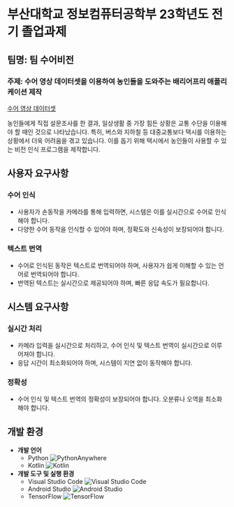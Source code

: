# 부산대학교 정보컴퓨터공학부 23학년도 전기 졸업과제

## 팀명: 팀 수어비전

### 주제: 수어 영상 데이터셋을 이용하여 농인들을 도와주는 배리어프리 애플리케이션 제작

[수어 영상 데이터셋](https://www.aihub.or.kr/aihubdata/data/view.do?currMenu=&topMenu=&aihubDataSe=data&dataSetSn=103)


농인들에게 직접 설문조사를 한 결과, 일상생활 중 가장 힘든 상황은 교통 수단을 이용해야 할 때인 것으로 나타났습니다. 특히, 버스와 지하철 등 대중교통보다 택시를 이용하는 상황에서 더욱 어려움을 겪고 있습니다. 이를 돕기 위해 택시에서 농인들이 사용할 수 있는 비전 인식 프로그램을 제작합니다.

## 사용자 요구사항

### 수어 인식

- 사용자가 손동작을 카메라를 통해 입력하면, 시스템은 이를 실시간으로 수어로 인식해야 합니다.
- 다양한 수어 동작을 인식할 수 있어야 하며, 정확도와 신속성이 보장되어야 합니다.

### 텍스트 번역

- 수어로 인식된 동작은 텍스트로 번역되어야 하며, 사용자가 쉽게 이해할 수 있는 언어로 번역되어야 합니다.
- 번역된 텍스트는 실시간으로 제공되어야 하며, 빠른 응답 속도가 필요합니다.

## 시스템 요구사항

### 실시간 처리

- 카메라 입력을 실시간으로 처리하고, 수어 인식 및 텍스트 번역이 실시간으로 이루어져야 합니다.
- 응답 시간이 최소화되어야 하며, 시스템이 지연 없이 동작해야 합니다.

### 정확성

- 수어 인식 및 텍스트 번역의 정확성이 보장되어야 합니다. 오분류나 오역을 최소화해야 합니다.

## 개발 환경

- **개발 언어**
    - Python ![PythonAnywhere](https://img.shields.io/badge/pythonanywhere-%232F9FD7.svg?style=for-the-badge&logo=pythonanywhere&logoColor=151515)
    - Kotlin ![Kotlin](https://img.shields.io/badge/kotlin-%237F52FF.svg?style=for-the-badge&logo=kotlin&logoColor=white)
- **개발 도구 및 실행 환경**
    - Visual Studio Code ![Visual Studio Code](https://img.shields.io/badge/Visual%20Studio%20Code-0078d7.svg?style=for-the-badge&logo=visual-studio-code&logoColor=white)
    - Android Studio ![Android Studio](https://img.shields.io/badge/android%20studio-346ac1?style=for-the-badge&logo=android%20studio&logoColor=white)
    - TensorFlow ![TensorFlow](https://img.shields.io/badge/TensorFlow-%23FF6F00.svg?style=for-the-badge&logo=TensorFlow&logoColor=white)
